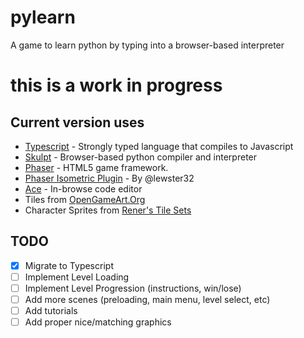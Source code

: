 pylearn
=======

A game to learn python by typing into a browser-based interpreter

# this is a work in progress

## Current version uses
 - [Typescript](http://www.typescriptlang.org/) - Strongly typed language that compiles to Javascript
 - [Skulpt](http://skulpt.org) - Browser-based python compiler and interpreter
 - [Phaser](httpL//phaser.io) - HTML5 game framework.
 - [Phaser Isometric Plugin](https://github.com/lewster32/phaser-plugin-isometric) - By @lewster32
 - [Ace](http://ace.c9.io/) - In-browse code editor
 - Tiles from [OpenGameArt.Org](http://opengameart.org/content/isometric-painted-game-assets)
 - Character Sprites from [Rener's Tile Sets](http://www.reinerstilesets.de)

## TODO 
 - [x] Migrate to Typescript
 - [ ] Implement Level Loading
 - [ ] Implement Level Progression (instructions, win/lose)
 - [ ] Add more scenes (preloading, main menu, level select, etc)
 - [ ] Add tutorials
 - [ ] Add proper nice/matching graphics
